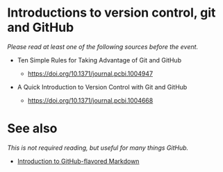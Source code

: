 # Introductions to version control, git and GitHub
*Please read at least one of the following sources before the event.*

- Ten Simple Rules for Taking Advantage of Git and GitHub
  - https://doi.org/10.1371/journal.pcbi.1004947
  
- A Quick Introduction to Version Control with Git and GitHub
  - https://doi.org/10.1371/journal.pcbi.1004668

# See also
*This is not required reading, but useful for many things GitHub.*
- [Introduction to GitHub-flavored Markdown](https://guides.github.com/features/mastering-markdown/)
